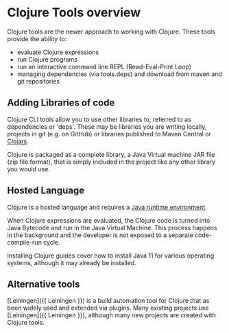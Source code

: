 # Clojure Tools overview
Clojure tools are the newer approach to working with Clojure.  These tools provide the ability to:

* evaluate Clojure expressions
* run Clojure programs
* run an interactive command line REPL (Read-Eval-Print Loop)
* managing dependencies (via tools.deps) and download from maven and git repositories

## Adding Libraries of code
Clojure CLI tools allow you to use other libraries to, referred to as dependencies or 'deps'. These may be libraries you are writing locally, projects in git (e.g. on GitHub) or libraries published to Maven Central or [Clojars](https://clojars.org/).

Clojure is packaged as a complete library, a Java Virtual machine JAR file (zip file format), that is simply included in the project like any other library you would use.

## Hosted Language
Clojure is a hosted language and requires a [Java runtime environment](https://adoptopenjdk.net/).

When Clojure expressions are evaluated, the Clojure code is turned into Java Bytecode and run in the Java Virtual Machine.  This process happens in the background and the developer is not exposed to a separate code-compile-run cycle.

Installing Clojure guides cover how to install Java 11 for various operating systems, although it may already be installed.


## Alternative tools
[Leiningen]({{ Leiningen }}) is a build automation tool for Clojure that as been widely used and extended via plugins.  Many existing projects use [Leiningen]({{ Leiningen }}), although many new projects are created with Clojure tools.
